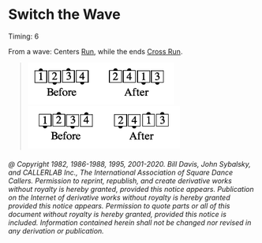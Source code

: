 
# Switch the Wave

Timing: 6

From a wave: Centers [Run](../b2/run.md),
while the ends [Cross Run](../b2/run.md).

> 
> ![alt](switch_the_wave_1a.png)![alt](switch_the_wave_1b.png)  
> ![alt](switch_the_wave_1c.png)![alt](switch_the_wave_1d.png)
> 

###### @ Copyright 1982, 1986-1988, 1995, 2001-2020. Bill Davis, John Sybalsky, and CALLERLAB Inc., The International Association of Square Dance Callers. Permission to reprint, republish, and create derivative works without royalty is hereby granted, provided this notice appears. Publication on the Internet of derivative works without royalty is hereby granted provided this notice appears. Permission to quote parts or all of this document without royalty is hereby granted, provided this notice is included. Information contained herein shall not be changed nor revised in any derivation or publication.
